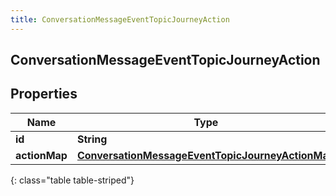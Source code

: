 ```yaml
---
title: ConversationMessageEventTopicJourneyAction
---
```

## ConversationMessageEventTopicJourneyAction


## Properties

| Name | Type | Description | Notes |
| ------------ | ------------- | ------------- | ------------- |
| **id** | **String** |  |  [optional] |
| **actionMap** | [**ConversationMessageEventTopicJourneyActionMap**](ConversationMessageEventTopicJourneyActionMap.html) |  |  [optional] |
{: class="table table-striped"}



